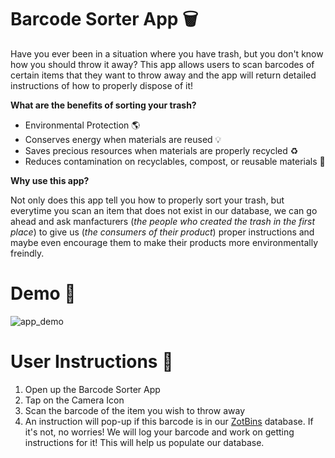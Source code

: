 # Barcode Sorter App :wastebasket:

Have you ever been in a situation where you have trash, but you don't know how you should throw it away? This app allows users to scan barcodes of certain items that they want to throw away and the app will return detailed instructions of how to properly dispose of it! 

**What are the benefits of sorting your trash?**
- Environmental Protection  :earth_americas:
- Conserves energy when materials are reused :bulb:
- Saves precious resources when materials are properly recycled :recycle:
- Reduces contamination on recyclables, compost, or reusable materials :shit:

**Why use this app?**

Not only does this app tell you how to properly sort your trash, but everytime you scan an item that does not exist in our database, we can go ahead and ask manfacturers (*the people who created the trash in the first place*) to give us (*the consumers of their product*) proper instructions and maybe even encourage them to make their products more environmentally freindly. 

# Demo :iphone:
![app_demo](https://github.com/okyang/Barcode_Waste_Sorter/blob/master/app_demo.gif)

# User Instructions :notebook_with_decorative_cover:
1. Open up the Barcode Sorter App
2. Tap on the Camera Icon
3. Scan the barcode of the item you wish to throw away
4. An instruction will pop-up if this barcode is in our [ZotBins](https://zotbins.github.io) database. If it's not, no worries! We will log your barcode and work on getting instructions for it! This will help us populate our database.
